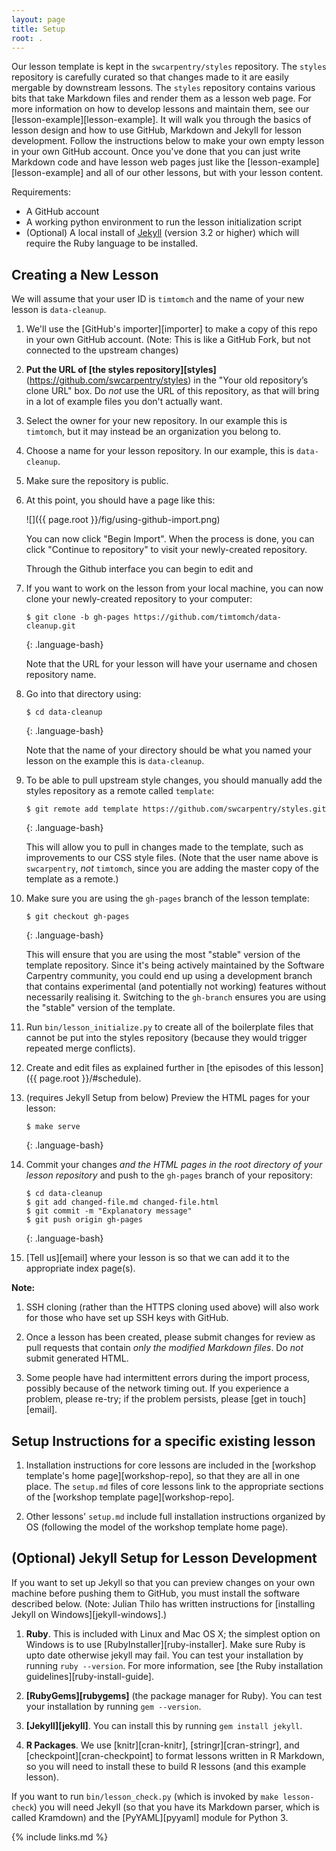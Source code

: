 ```yaml
---
layout: page
title: Setup
root: .
---
```


Our lesson template is kept in the `swcarpentry/styles` repository. The `styles` repository is carefully curated so that 
changes made to it are easily mergable by downstream lessons. The `styles` repository contains various 
bits that take Markdown files and render them as a lesson web page. For more information on how to develop 
lessons and maintain them, see our [lesson-example][lesson-example]. It will walk you through the basics of lesson 
design and how to use GitHub, Markdown and Jekyll for lesson development. Follow the instructions below to make
your own empty lesson in your own GitHub account. Once you've done that you can just write Markdown code and have 
lesson web pages just like the [lesson-example][lesson-example] and all of our other lessons, but with your lesson content.

Requirements:
* A GitHub account
* A working python environment to run the lesson initialization script
* (Optional) A local install of [Jekyll](https://jekyllrb.com/) (version 3.2 or higher) which will require the Ruby language to be installed.

## Creating a New Lesson

We will assume that your user ID is `timtomch` and the name of your
new lesson is `data-cleanup`.

1.  We'll use the [GitHub's importer][importer] to make a copy of this repo in your own GitHub account.
(Note: This is like a GitHub Fork, but not connected to the upstream changes)

2.  **Put the URL of [the styles repository][styles]** (https://github.com/swcarpentry/styles) in the "Your 
    old repository’s clone URL" box.
    Do *not* use the URL of this repository,
    as that will bring in a lot of example files you don't actually want.

3.  Select the owner for your new repository.
    In our example this is `timtomch`,
    but it may instead be an organization you belong to.

4.  Choose a name for your lesson repository.
    In our example, this is `data-cleanup`.

5.  Make sure the repository is public.

6.  At this point, you should have a page like this:

    ![]({{ page.root }}/fig/using-github-import.png)

    You can now click "Begin Import".
    When the process is done,
    you can click "Continue to repository" to visit your newly-created repository.
    
    Through the Github interface you can begin to edit and 

7.  If you want to work on the lesson from your local machine, you can 
    now clone your newly-created repository to your computer:

    ~~~
    $ git clone -b gh-pages https://github.com/timtomch/data-cleanup.git
    ~~~
    {: .language-bash}

    Note that the URL for your lesson will have your username and chosen repository name.

8.  Go into that directory using:

    ~~~
    $ cd data-cleanup
    ~~~
    {: .language-bash}

    Note that the name of your directory should be what you named your lesson 
    on the example this is `data-cleanup`.

9. To be able to pull upstream style changes, you should manually add the 
     styles repository as a remote called `template`:

    ~~~
    $ git remote add template https://github.com/swcarpentry/styles.git
    ~~~
    {: .language-bash}

    This will allow you to pull in changes made to the template,
    such as improvements to our CSS style files.
    (Note that the user name above is `swcarpentry`, *not* `timtomch`,
    since you are adding the master copy of the template as a remote.)

10. Make sure you are using the `gh-pages` branch of the lesson template:

    ~~~
    $ git checkout gh-pages
    ~~~
    {: .language-bash}

	This will ensure that you are using the most "stable" version of the
	template repository. Since it's being actively maintained by the
	Software Carpentry community, you could end up using a development branch
	that contains experimental (and potentially not working) features without
	necessarily realising it. Switching to the `gh-branch` ensures you are
	using the "stable" version of the template.

11. Run `bin/lesson_initialize.py` to create all of the boilerplate files
    that cannot be put into the styles repository
    (because they would trigger repeated merge conflicts).

12. Create and edit files as explained further in [the episodes of this lesson]({{ page.root }}/#schedule).

13. (requires Jekyll Setup from below) Preview the HTML pages for your lesson:

    ~~~
    $ make serve
    ~~~
    {: .language-bash}

14. Commit your changes *and the HTML pages in the root directory of
    your lesson repository* and push to the `gh-pages` branch of your
    repository:

    ~~~
    $ cd data-cleanup
    $ git add changed-file.md changed-file.html
    $ git commit -m "Explanatory message"
    $ git push origin gh-pages
    ~~~
    {: .language-bash}

15. [Tell us][email] where your lesson is so that we can add it to
    the appropriate index page(s).

**Note:**

1.  SSH cloning (rather than the HTTPS cloning used above)
    will also work for those who have set up SSH keys with GitHub.

2.  Once a lesson has been created, please submit changes
    for review as pull requests that contain *only the modified Markdown files*.
    Do *not* submit generated HTML.

3.  Some people have had intermittent errors during the import process,
    possibly because of the network timing out.
    If you experience a problem, please re-try;
    if the problem persists,
    please [get in touch][email].


## Setup Instructions for a specific existing lesson

1.  Installation instructions for core lessons are included in
    the [workshop template's home page][workshop-repo],
    so that they are all in one place.
    The `setup.md` files of core lessons link to
    the appropriate sections of the [workshop template page][workshop-repo].

2.  Other lessons' `setup.md` include full installation instructions organized by OS
    (following the model of the workshop template home page).

## (Optional) Jekyll Setup for Lesson Development

If you want to set up Jekyll
so that you can preview changes on your own machine before pushing them to GitHub,
you must install the software described below.
(Note: Julian Thilo has written instructions for
[installing Jekyll on Windows][jekyll-windows].)

1.  **Ruby**.
    This is included with Linux and Mac OS X;
    the simplest option on Windows is to use [RubyInstaller][ruby-installer].
    Make sure Ruby is upto date otherwise jekyll may fail.
    You can test your installation by running `ruby --version`.
    For more information,
    see [the Ruby installation guidelines][ruby-install-guide].

2.  **[RubyGems][rubygems]**
    (the package manager for Ruby).
    You can test your installation by running `gem --version`.

3.  **[Jekyll][jekyll]**.
    You can install this by running `gem install jekyll`.

4.  **R Packages**.
    We use [knitr][cran-knitr], [stringr][cran-stringr], and [checkpoint][cran-checkpoint]
    to format lessons written in R Markdown,
    so you will need to install these to build R lessons
    (and this example lesson).

If you want to run `bin/lesson_check.py` (which is invoked by `make lesson-check`)
you will need Jekyll (so that you have its Markdown parser, which is called Kramdown)
and the [PyYAML][pyyaml] module for Python 3.

{% include links.md %}
